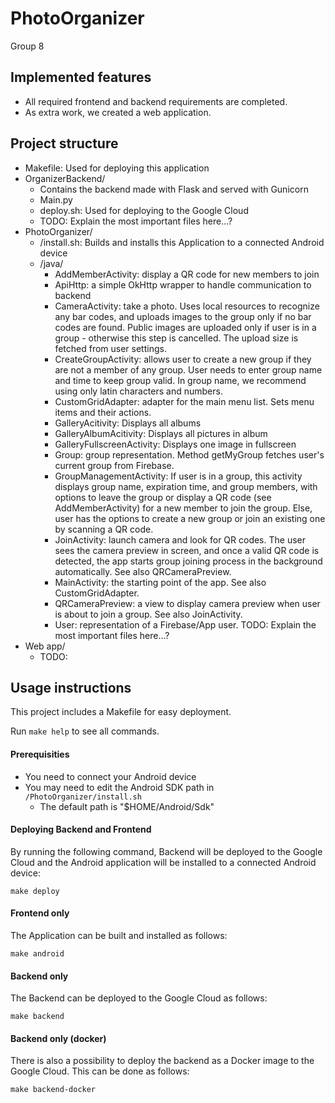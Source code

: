 # PhotoOrganizer
Group 8

## Implemented features

 - All required frontend and backend requirements are completed.
 - As extra work, we created a web application.

## Project structure

 - Makefile: Used for deploying this application
 - OrganizerBackend/
    - Contains the backend made with Flask and served with Gunicorn
    - Main.py
    - deploy.sh: Used for deploying to the Google Cloud
    - TODO: Explain the most important files here...?
 - PhotoOrganizer/
    - /install.sh: Builds and installs this Application to a connected Android device
    - /java/
        - AddMemberActivity: display a QR code for new members to join
        - ApiHttp: a simple OkHttp wrapper to handle communication to backend
        - CameraActivity: take a photo. Uses local resources to recognize any bar codes,
            and uploads images to the group only if no bar codes are found. Public images
            are uploaded only if user is in a group - otherwise this step is cancelled.
            The upload size is fetched from user settings.
        - CreateGroupActivity: allows user to create a new group if they are not a member
            of any group. User needs to enter group name and time to keep group valid.
            In group name, we recommend using only latin characters and numbers.
        - CustomGridAdapter: adapter for the main menu list. Sets menu items and their
            actions.
        - GalleryAcitivity: Displays all albums
        - GalleryAlbumAcitivity: Displays all pictures in album
        - GalleryFullscreenActivity: Displays one image in fullscreen
        - Group: group representation. Method getMyGroup fetches user's current group
            from Firebase.
        - GroupManagementActivity: If user is in a group, this activity displays group
            name, expiration time, and group members, with options to leave the group
            or display a QR code (see AddMemberActivity) for a new member to join the
            group. Else, user has the options to create a new group or join an existing
            one by scanning a QR code.
        - JoinActivity: launch camera and look for QR codes. The user sees the camera
            preview in screen, and once a valid QR code is detected, the app starts
            group joining process in the background automatically. See also
            QRCameraPreview.
        - MainActivity: the starting point of the app. See also CustomGridAdapter.
        - QRCameraPreview: a view to display camera preview when user is about to join
            a group. See also JoinActivity.
        - User: representation of a Firebase/App user.
        TODO: Explain the most important files here...?
 - Web app/
    - TODO:
        
## Usage instructions

This project includes a Makefile for easy deployment. 

Run ``make help`` to see all commands.

#### Prerequisities

- You need to connect your Android device
- You may need to edit the Android SDK path in ``/PhotoOrganizer/install.sh``
    - The default path is "$HOME/Android/Sdk"

#### Deploying Backend and Frontend
By running the following command, Backend will be deployed to the Google Cloud and
the Android application will be installed to a connected Android device:

    make deploy

#### Frontend only
The Application can be built and installed as follows:

    make android

#### Backend only
The Backend can be deployed to the Google Cloud as follows:

    make backend
    
#### Backend only (docker)
There is also a possibility to deploy the backend as a Docker image to the Google Cloud. This can be done as follows:

    make backend-docker

